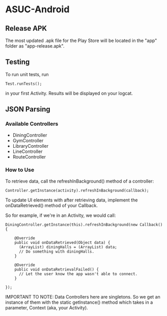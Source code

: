 # ASUC-Android

## Release APK
The most updated .apk file for the Play Store will be located in the "app" folder as "app-release.apk".

## Testing
To run unit tests, run
```
Test.runTests();
```
in your first Activity. Results will be displayed on your logcat.

## JSON Parsing
### Available Controllers
  - DiningController
  - GymController
  - LibraryController
  - LineController
  - RouteController

### How to Use
To retrieve data, call the refreshInBackground() method of a controller: 
```
Controller.getInstance(activity).refreshInBackground(callback);
```

To update UI elements with after retrieving data, implement the onDataRetrieved() method of your Callback.

So for example, if we're in an Activity, we would call:
```
DiningController.getInstance(this).refreshInBackground(new Callback() {
    
    @Override
    public void onDataRetrieved(Object data) {
      (ArrayList) diningHalls = (ArrayList) data;
      // Do something with diningHalls.
    }
    
    @Override
    public void onDataRetrievalFailed() {
      // Let the user know the app wasn't able to connect.
    }
    
});
```

IMPORTANT TO NOTE: Data Controllers here are singletons. So we get an instance of them with the static getInstance() method which takes in a parameter, Context (aka, your Activity).
